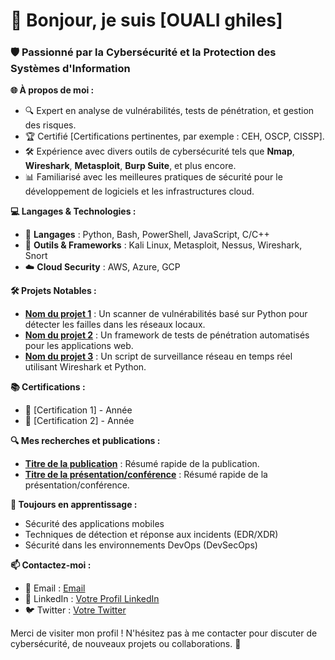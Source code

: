 # 👋 Bonjour, je suis [OUALI ghiles]

### 🛡️ Passionné par la Cybersécurité et la Protection des Systèmes d'Information

**🌐 À propos de moi :**
- 🔍 Expert en analyse de vulnérabilités, tests de pénétration, et gestion des risques.
- 🏆 Certifié [Certifications pertinentes, par exemple : CEH, OSCP, CISSP].
- 🛠️ Expérience avec divers outils de cybersécurité tels que **Nmap**, **Wireshark**, **Metasploit**, **Burp Suite**, et plus encore.
- 📊 Familiarisé avec les meilleures pratiques de sécurité pour le développement de logiciels et les infrastructures cloud.

**💻 Langages & Technologies :**
- 💾 **Langages** : Python, Bash, PowerShell, JavaScript, C/C++
- 🔐 **Outils & Frameworks** : Kali Linux, Metasploit, Nessus, Wireshark, Snort
- ☁️ **Cloud Security** : AWS, Azure, GCP

**🛠️ Projets Notables :**
- **[Nom du projet 1](lien-du-projet)** : Un scanner de vulnérabilités basé sur Python pour détecter les failles dans les réseaux locaux.
- **[Nom du projet 2](lien-du-projet)** : Un framework de tests de pénétration automatisés pour les applications web.
- **[Nom du projet 3](lien-du-projet)** : Un script de surveillance réseau en temps réel utilisant Wireshark et Python.

**📚 Certifications :**
- 🏅 [Certification 1] - Année
- 🏅 [Certification 2] - Année

**🔍 Mes recherches et publications :**
- **[Titre de la publication](lien)** : Résumé rapide de la publication.
- **[Titre de la présentation/conférence](lien)** : Résumé rapide de la présentation/conférence.

**🌱 Toujours en apprentissage :**
- Sécurité des applications mobiles
- Techniques de détection et réponse aux incidents (EDR/XDR)
- Sécurité dans les environnements DevOps (DevSecOps)

**📫 Contactez-moi :**
- 📨 Email : [Email](g_ouali@estin.dz)
- 💼 LinkedIn : [Votre Profil LinkedIn](www.linkedin.com/in/ghiles-ouali)
- 🐦 Twitter : [Votre Twitter](https://x.com/ouali_ghilass06/with_replies)

Merci de visiter mon profil ! N'hésitez pas à me contacter pour discuter de cybersécurité, de nouveaux projets ou collaborations. 👾
